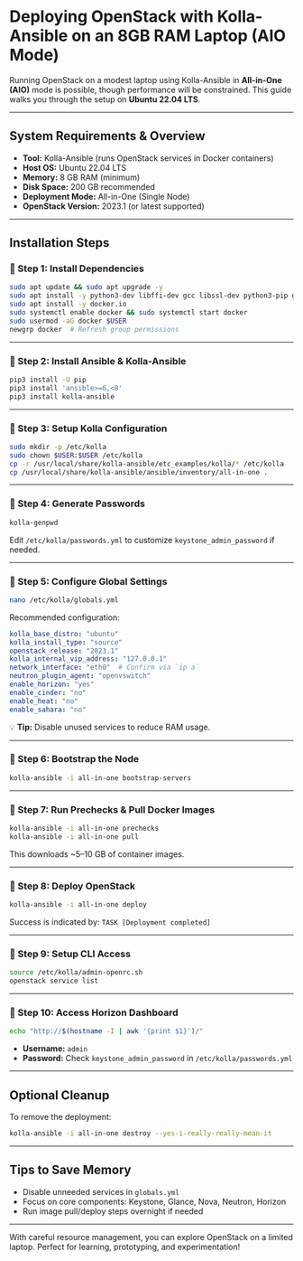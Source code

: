 # Deploying OpenStack with Kolla-Ansible on an 8GB RAM Laptop (AIO Mode)

Running OpenStack on a modest laptop using Kolla-Ansible in **All-in-One (AIO)** mode is possible, though performance will be constrained. This guide walks you through the setup on **Ubuntu 22.04 LTS**.

---

## System Requirements & Overview

* **Tool:** Kolla-Ansible (runs OpenStack services in Docker containers)
* **Host OS:** Ubuntu 22.04 LTS
* **Memory:** 8 GB RAM (minimum)
* **Disk Space:** 200 GB recommended
* **Deployment Mode:** All-in-One (Single Node)
* **OpenStack Version:** 2023.1 (or latest supported)

---

## Installation Steps

### 🔹 Step 1: Install Dependencies

```bash
sudo apt update && sudo apt upgrade -y
sudo apt install -y python3-dev libffi-dev gcc libssl-dev python3-pip git
sudo apt install -y docker.io
sudo systemctl enable docker && sudo systemctl start docker
sudo usermod -aG docker $USER
newgrp docker  # Refresh group permissions
```

---

### 🔹 Step 2: Install Ansible & Kolla-Ansible

```bash
pip3 install -U pip
pip3 install 'ansible>=6,<8'
pip3 install kolla-ansible
```

---

### 🔹 Step 3: Setup Kolla Configuration

```bash
sudo mkdir -p /etc/kolla
sudo chown $USER:$USER /etc/kolla
cp -r /usr/local/share/kolla-ansible/etc_examples/kolla/* /etc/kolla
cp /usr/local/share/kolla-ansible/ansible/inventory/all-in-one .
```

---

### 🔹 Step 4: Generate Passwords

```bash
kolla-genpwd
```

Edit `/etc/kolla/passwords.yml` to customize `keystone_admin_password` if needed.

---

### 🔹 Step 5: Configure Global Settings

```bash
nano /etc/kolla/globals.yml
```

Recommended configuration:

```yaml
kolla_base_distro: "ubuntu"
kolla_install_type: "source"
openstack_release: "2023.1"
kolla_internal_vip_address: "127.0.0.1"
network_interface: "eth0"  # Confirm via `ip a`
neutron_plugin_agent: "openvswitch"
enable_horizon: "yes"
enable_cinder: "no"
enable_heat: "no"
enable_sahara: "no"
```

💡 **Tip:** Disable unused services to reduce RAM usage.

---

### 🔹 Step 6: Bootstrap the Node

```bash
kolla-ansible -i all-in-one bootstrap-servers
```

---

### 🔹 Step 7: Run Prechecks & Pull Docker Images

```bash
kolla-ansible -i all-in-one prechecks
kolla-ansible -i all-in-one pull
```

This downloads \~5–10 GB of container images.

---

### 🔹 Step 8: Deploy OpenStack

```bash
kolla-ansible -i all-in-one deploy
```

Success is indicated by: `TASK [Deployment completed]`

---

### 🔹 Step 9: Setup CLI Access

```bash
source /etc/kolla/admin-openrc.sh
openstack service list
```

---

### 🔹 Step 10: Access Horizon Dashboard

```bash
echo "http://$(hostname -I | awk '{print $1}')/"
```

* **Username:** `admin`
* **Password:** Check `keystone_admin_password` in `/etc/kolla/passwords.yml`

---

## Optional Cleanup

To remove the deployment:

```bash
kolla-ansible -i all-in-one destroy --yes-i-really-really-mean-it
```

---

## Tips to Save Memory

* Disable unneeded services in `globals.yml`
* Focus on core components: Keystone, Glance, Nova, Neutron, Horizon
* Run image pull/deploy steps overnight if needed

---

With careful resource management, you can explore OpenStack on a limited laptop. Perfect for learning, prototyping, and experimentation!
